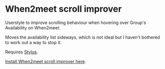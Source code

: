 # When2meet scroll improver
Userstyle to improve scrolling behaviour when hovering over Group's Availability on When2meet.

Moves the availability list sideways, which is not ideal but I haven't bothered to work out a way to stop it.

Requires [Stylus](https://add0n.com/stylus.html).

[Install When2meet scroll improver here](https://github.com/Absotively/when2meet-scroll-improver/raw/main/w2m-scroll.user.css).
